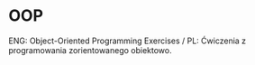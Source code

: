 # OOP
ENG: Object-Oriented Programming Exercises / PL: Ćwiczenia z programowania zorientowanego obiektowo.

